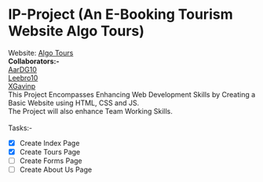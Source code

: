 # IP-Project (An E-Booking Tourism Website Algo Tours)
Website: [Algo Tours](https://aardg10.github.io/IP-Project/)<br>
<b>Collaborators:-</b> <br>[AarDG10](https://github.com/AarDG10) <br> [Leebro10](https://github.com/Leebro10) <br> [XGavinp](https://github.com/XGavinp) <br>
This Project Encompasses Enhancing Web Development Skills by Creating a Basic Website using HTML, CSS and JS. <br>
The Project will also enhance Team Working Skills.<br> <br>
Tasks:-<br>
- [x] Create Index Page <br>
- [x] Create Tours Page <br>
- [ ] Create Forms Page <br>
- [ ] Create About Us Page <br>
